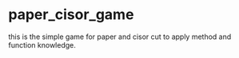 # paper_cisor_game
this is the simple game for paper and cisor cut to apply method and function knowledge.

